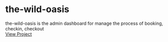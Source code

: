 # the-wild-oasis
the-wild-oasis is the admin dashboard for manage the process of booking, checkin, checkout
<br/>
<a href="https://the-wild-oasis-soenghakk.netlify.app" target="_blank">View Project</a>
